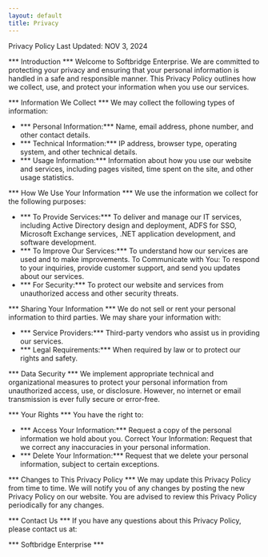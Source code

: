 ```yaml
---
layout: default
title: Privacy
---
```

Privacy Policy
Last Updated: NOV 3, 2024

*** Introduction ***
Welcome to Softbridge Enterprise. We are committed to protecting your privacy and ensuring that your personal information is handled in a safe and responsible manner. This Privacy Policy outlines how we collect, use, and protect your information when you use our services.

*** Information We Collect ***
We may collect the following types of information:
- *** Personal Information:*** Name, email address, phone number, and other contact details.
- *** Technical Information:*** IP address, browser type, operating system, and other technical details.
- *** Usage Information:*** Information about how you use our website and services, including pages visited, time spent on the site, and other usage statistics.

*** How We Use Your Information ***
We use the information we collect for the following purposes:
- *** To Provide Services:*** To deliver and manage our IT services, including Active Directory design and deployment, ADFS for SSO, Microsoft Exchange services, .NET application development, and software development.
- *** To Improve Our Services:*** To understand how our services are used and to make improvements.
To Communicate with You: To respond to your inquiries, provide customer support, and send you updates about our services.
- *** For Security:*** To protect our website and services from unauthorized access and other security threats.

*** Sharing Your Information ***
We do not sell or rent your personal information to third parties. We may share your information with:
- *** Service Providers:*** Third-party vendors who assist us in providing our services.
- *** Legal Requirements:*** When required by law or to protect our rights and safety.

*** Data Security ***
We implement appropriate technical and organizational measures to protect your personal information from unauthorized access, use, or disclosure. However, no internet or email transmission is ever fully secure or error-free.

*** Your Rights ***
You have the right to:
- *** Access Your Information:*** Request a copy of the personal information we hold about you.
Correct Your Information: Request that we correct any inaccuracies in your personal information.
- *** Delete Your Information:*** Request that we delete your personal information, subject to certain exceptions.

*** Changes to This Privacy Policy ***
We may update this Privacy Policy from time to time. We will notify you of any changes by posting the new Privacy Policy on our website. You are advised to review this Privacy Policy periodically for any changes.

*** Contact Us ***
If you have any questions about this Privacy Policy, please contact us at:

*** Softbridge Enterprise ***